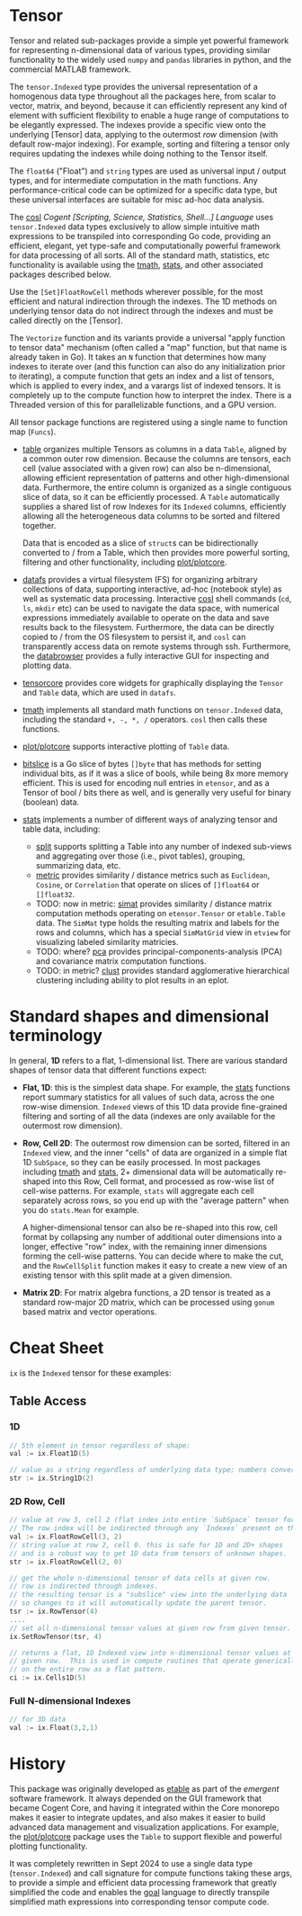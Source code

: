 # Tensor

Tensor and related sub-packages provide a simple yet powerful framework for representing n-dimensional data of various types, providing similar functionality to the widely used `numpy` and `pandas` libraries in python, and the commercial MATLAB framework.

The `tensor.Indexed` type provides the universal representation of a homogenous data type throughout all the packages here, from scalar to vector, matrix, and beyond, because it can efficiently represent any kind of element with sufficient flexibility to enable a huge range of computations to be elegantly expressed.  The indexes provide a specific view onto the underlying [Tensor] data, applying to the outermost _row_ dimension (with default row-major indexing).  For example, sorting and filtering a tensor only requires updating the indexes while doing nothing to the Tensor itself.

The `float64` ("Float") and `string` types are used as universal input / output types, and for intermediate computation in the math functions. Any performance-critical code can be optimized for a specific data type, but these universal interfaces are suitable for misc ad-hoc data analysis.

The [cosl](../cosl) _Cogent [Scripting, Science, Statistics, Shell...] Language_ uses `tensor.Indexed` data types exclusively to allow simple intuitive math expressions to be transpiled into corresponding Go code, providing an efficient, elegant, yet type-safe and computationally powerful framework for data processing of all sorts.  All of the standard math, statistics, etc functionality is available using the [tmath](tmath), [stats](stats), and other associated packages described below.  

Use the `[Set]FloatRowCell` methods wherever possible, for the most efficient and natural indirection through the indexes.  The 1D methods on underlying tensor data do not indirect through the indexes and must be called directly on the [Tensor].

The `Vectorize` function and its variants provide a universal "apply function to tensor data" mechanism (often called a "map" function, but that name is already taken in Go).  It takes an `N` function that determines how many indexes to iterate over (and this function can also do any initialization prior to iterating), a compute function that gets an index and a list of tensors, which is applied to every index, and a varargs list of indexed tensors.  It is completely up to the compute function how to interpret the index.  There is a Threaded version of this for parallelizable functions, and a GPU version.

All tensor package functions are registered using a single name to function map (`Funcs`).

* [table](table) organizes multiple Tensors as columns in a data `Table`, aligned by a common outer row dimension.  Because the columns are tensors, each cell (value associated with a given row) can also be n-dimensional, allowing efficient representation of patterns and other high-dimensional data.  Furthermore, the entire column is organized as a single contiguous slice of data, so it can be efficiently processed.  A `Table` automatically supplies a shared list of row Indexes for its `Indexed` columns, efficiently allowing all the heterogeneous data columns to be sorted and filtered together.

    Data that is encoded as a slice of `struct`s can be bidirectionally converted to / from a Table, which then provides more powerful sorting, filtering and other functionality, including [plot/plotcore](../plot/plotcore).

* [datafs](datafs) provides a virtual filesystem (FS) for organizing arbitrary collections of data, supporting interactive, ad-hoc (notebook style) as well as systematic data processing. Interactive [cosl](../cosl) shell commands (`cd`, `ls`, `mkdir` etc) can be used to navigate the data space, with numerical expressions immediately available to operate on the data and save results back to the filesystem.  Furthermore, the data can be directly copied to / from the OS filesystem to persist it, and `cosl` can transparently access data on remote systems through ssh.  Furthermore, the [databrowser](databrowser) provides a fully interactive GUI for inspecting and plotting data.

* [tensorcore](tensorcore) provides core widgets for graphically displaying the `Tensor` and `Table` data, which are used in `datafs`.

* [tmath](tmath) implements all standard math functions on `tensor.Indexed` data, including the standard `+, -, *, /` operators.  `cosl` then calls these functions.

* [plot/plotcore](../plot/plotcore) supports interactive plotting of `Table` data.

* [bitslice](bitslice) is a Go slice of bytes `[]byte` that has methods for setting individual bits, as if it was a slice of bools, while being 8x more memory efficient.  This is used for encoding null entries in  `etensor`, and as a Tensor of bool / bits there as well, and is generally very useful for binary (boolean) data.

* [stats](stats) implements a number of different ways of analyzing tensor and table data, including:
    - [split](split) supports splitting a Table into any number of indexed sub-views and aggregating over those (i.e., pivot tables), grouping, summarizing data, etc.
    - [metric](metric) provides similarity / distance metrics such as `Euclidean`, `Cosine`, or `Correlation` that operate on slices of `[]float64` or `[]float32`.
    - TODO: now in metric: [simat](simat) provides similarity / distance matrix computation methods operating on `etensor.Tensor` or `etable.Table` data.  The `SimMat` type holds the resulting matrix and labels for the rows and columns, which has a special `SimMatGrid` view in `etview` for visualizing labeled similarity matricies.
    - TODO: where? [pca](pca) provides principal-components-analysis (PCA) and covariance matrix computation functions.
    - TODO: in metric? [clust](clust) provides standard agglomerative hierarchical clustering including ability to plot results in an eplot.

# Standard shapes and dimensional terminology

In general, **1D** refers to a flat, 1-dimensional list.  There are various standard shapes of tensor data that different functions expect:

* **Flat, 1D**: this is the simplest data shape.  For example, the [stats](stats) functions report summary statistics for all values of such data, across the one row-wise dimension.  `Indexed` views of this 1D data provide fine-grained filtering and sorting of all the data (indexes are only available for the outermost row dimension).

* **Row, Cell 2D**: The outermost row dimension can be sorted, filtered in an `Indexed` view, and the inner "cells" of data are organized in a simple flat 1D `SubSpace`, so they can be easily processed.  In most packages including [tmath](tmath) and [stats](stats), 2+ dimensional data will be automatically re-shaped into this Row, Cell format, and processed as row-wise list of cell-wise patterns.  For example, `stats` will aggregate each cell separately across rows, so you end up with the "average pattern" when you do `stats.Mean` for example.

    A higher-dimensional tensor can also be re-shaped into this row, cell format by collapsing any number of additional outer dimensions into a longer, effective "row" index, with the remaining inner dimensions forming the cell-wise patterns.  You can decide where to make the cut, and the `RowCellSplit` function makes it easy to create a new view of an existing tensor with this split made at a given dimension.

* **Matrix 2D**: For matrix algebra functions, a 2D tensor is treated as a standard row-major 2D matrix, which can be processed using `gonum` based matrix and vector operations.

# Cheat Sheet

`ix` is the `Indexed` tensor for these examples:

## Table Access

### 1D

```Go
// 5th element in tensor regardless of shape:
val := ix.Float1D(5)
```

```Go
// value as a string regardless of underlying data type; numbers converted to strings.
str := ix.String1D(2)
```

### 2D Row, Cell

```Go
// value at row 3, cell 2 (flat index into entire `SubSpace` tensor for this row)
// The row index will be indirected through any `Indexes` present on the Indexed view.
val := ix.FloatRowCell(3, 2)
// string value at row 2, cell 0. this is safe for 1D and 2D+ shapes
// and is a robust way to get 1D data from tensors of unknown shapes.
str := ix.FloatRowCell(2, 0)
```

```Go
// get the whole n-dimensional tensor of data cells at given row.
// row is indirected through indexes.
// the resulting tensor is a "subslice" view into the underlying data
// so changes to it will automatically update the parent tensor.
tsr := ix.RowTensor(4)
....
// set all n-dimensional tensor values at given row from given tensor.
ix.SetRowTensor(tsr, 4) 
```

```Go
// returns a flat, 1D Indexed view into n-dimensional tensor values at 
// given row.  This is used in compute routines that operate generically
// on the entire row as a flat pattern.
ci := ix.Cells1D(5)
```

### Full N-dimensional Indexes

```Go
// for 3D data
val := ix.Float(3,2,1)
```

# History

This package was originally developed as [etable](https://github.com/emer/etable) as part of the _emergent_ software framework.  It always depended on the GUI framework that became Cogent Core, and having it integrated within the Core monorepo makes it easier to integrate updates, and also makes it easier to build advanced data management and visualization applications.  For example, the [plot/plotcore](../plot/plotcore) package uses the `Table` to support flexible and powerful plotting functionality.

It was completely rewritten in Sept 2024 to use a single data type (`tensor.Indexed`) and call signature for compute functions taking these args, to provide a simple and efficient data processing framework that greatly simplified the code and enables the [goal](../goal) language to directly transpile simplified math expressions into corresponding tensor compute code.


